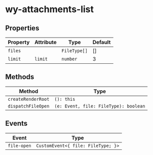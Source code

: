 # wy-attachments-list

## Properties

| Property | Attribute | Type         | Default |
|----------|-----------|--------------|---------|
| `files`  |           | `FileType[]` | []      |
| `limit`  | `limit`   | `number`     | 3       |

## Methods

| Method             | Type                                  |
|--------------------|---------------------------------------|
| `createRenderRoot` | `(): this`                            |
| `dispatchFileOpen` | `(e: Event, file: FileType): boolean` |

## Events

| Event       | Type                               |
|-------------|------------------------------------|
| `file-open` | `CustomEvent<{ file: FileType; }>` |
